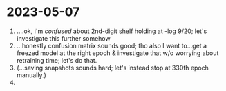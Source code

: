 # 2023-05-07

1. ....ok, I'm _confused_ about 2nd-digit shelf holding at -log 9/20; let's investigate this further somehow
1. ...honestly confusion matrix sounds good; tho also I want to...get a freezed model at the right epoch & investigate that w/o worrying about retraining time; let's do that.
1. (...saving snapshots sounds hard; let's instead stop at 330th epoch manually.)
1. 